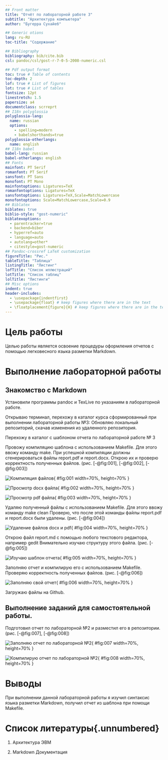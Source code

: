 ```yaml
---
## Front matter
title: "Отчёт по лабораторной работе 3"
subtitle: "Архитектура компьютера"
author: "Бугерра Сухайеб"

## Generic otions
lang: ru-RU
toc-title: "Содержание"

## Bibliography
bibliography: bib/cite.bib
csl: pandoc/csl/gost-r-7-0-5-2008-numeric.csl

## Pdf output format
toc: true # Table of contents
toc-depth: 2
lof: true # List of figures
lot: true # List of tables
fontsize: 12pt
linestretch: 1.5
papersize: a4
documentclass: scrreprt
## I18n polyglossia
polyglossia-lang:
  name: russian
  options:
	- spelling=modern
	- babelshorthands=true
polyglossia-otherlangs:
  name: english
## I18n babel
babel-lang: russian
babel-otherlangs: english
## Fonts
mainfont: PT Serif
romanfont: PT Serif
sansfont: PT Sans
monofont: PT Mono
mainfontoptions: Ligatures=TeX
romanfontoptions: Ligatures=TeX
sansfontoptions: Ligatures=TeX,Scale=MatchLowercase
monofontoptions: Scale=MatchLowercase,Scale=0.9
## Biblatex
biblatex: true
biblio-style: "gost-numeric"
biblatexoptions:
  - parentracker=true
  - backend=biber
  - hyperref=auto
  - language=auto
  - autolang=other*
  - citestyle=gost-numeric
## Pandoc-crossref LaTeX customization
figureTitle: "Рис."
tableTitle: "Таблица"
listingTitle: "Листинг"
lofTitle: "Список иллюстраций"
lotTitle: "Список таблиц"
lolTitle: "Листинги"
## Misc options
indent: true
header-includes:
  - \usepackage{indentfirst}
  - \usepackage{float} # keep figures where there are in the text
  - \floatplacement{figure}{H} # keep figures where there are in the text
---
```


# Цель работы

Целью работы является освоение процедуры оформления отчетов с помощью легковесного языка разметки Markdown.

# Выполнение лабораторной работы

## Знакомство с Markdown

Установили программы pandoc и TexLive по указаниям в лабораторной работе. 

Открываю терминал, перехожу в каталог курса сформированный при выполнении лабораторной работы №3:
Обновляю локальный репозиторий, скачав изменения из удаленного репозитория.

Перехожу в каталог с шаблоном отчета по лабораторной работе № 3

Провожу компиляцию шаблона с использованием Makefile. 
Для этого ввожу команду make.
При успешной компиляции должны сгенерироваться файлы report.pdf и
report.docx. Открою их и проверю корректность полученных файлов. (рис. [-@fig:001], [-@fig:002], [-@fig:003])

![Компиляция файлов](image/01.png){ #fig:001 width=70%, height=70% }

![Просмотр docx файла](image/02.png){ #fig:002 width=70%, height=70% }

![Просмотр pdf файла](image/03.png){ #fig:003 width=70%, height=70% }

Удаляю полученный файлы с использованием Makefile. Для этого ввожу команду make clean
Проверю, что после этой команды файлы report.pdf и report.docx были удалены. (рис. [-@fig:004])

![Удаление файлов docx и pdf](image/04.png){ #fig:004 width=70%, height=70% }

Открою файл report.md c помощью любого текстового редактора, например gedit
Внимательно изучаю структуру этого файла. (рис. [-@fig:005])

![Изучаю шаблон отчета](image/05.png){ #fig:005 width=70%, height=70% }

Заполняю отчет и компилирую его с использованием Makefile. 
Проверяю корректность полученных файлов. (рис. [-@fig:006])

![Заполняю свой отчет](image/06.png){ #fig:006 width=70%, height=70% }

Загружаю файлы на Github.

## Выполнение заданий для самостоятельной работы.

Подготовил отчет по лабораторной №2 и разместил его в репозитории.
(рис. [-@fig:007], [-@fig:008])

![Заполняю отчет по лабораторной №2](image/07.png){ #fig:007 width=70%, height=70% }

![Компилирую отчет по лабораторной №2](image/08.png){ #fig:008 width=70%, height=70% }

# Выводы

При выполнении данной лабораторной работы я изучил синтаксис языка разметки 
Markdown, получил отчет из шаблона при помощи Makefile. 

# Список литературы{.unnumbered}

1. Архитектура ЭВМ

2. Markdown Документация
